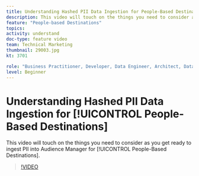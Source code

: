 ```yaml
---
title: Understanding Hashed PII Data Ingestion for People-Based Destinations
description: This video will touch on the things you need to consider as you get ready to ingest PII into Audience Manager for People-Based Destinations.
feature: "People-based Destinations"
topics: 
activity: understand
doc-type: feature video
team: Technical Marketing
thumbnail: 29003.jpg
kt: 3701

role: "Business Practitioner, Developer, Data Engineer, Architect, Data Architect, Administrator, Leader"
level: Beginner
---
```


# Understanding Hashed PII Data Ingestion for [!UICONTROL People-Based Destinations]

This video will touch on the things you need to consider as you get ready to ingest PII into Audience Manager for [!UICONTROL People-Based Destinations].

>[!VIDEO](https://video.tv.adobe.com/v/29003/?quality=12)
